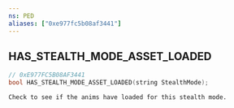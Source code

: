```yaml
---
ns: PED
aliases: ["0xe977fc5b08af3441"]
---
```

## HAS_STEALTH_MODE_ASSET_LOADED

```c
// 0xE977FC5B08AF3441
bool HAS_STEALTH_MODE_ASSET_LOADED(string StealthMode);
```

```
Check to see if the anims have loaded for this stealth mode.
```
